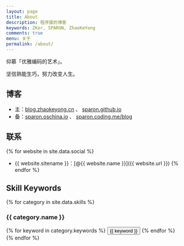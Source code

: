 ```yaml
---
layout: page
title: About
description: 程序猿的博客
keywords: ZKer, SPARON, ZhaoKeYong
comments: true
menu: 关于
permalink: /about/
---
```


仰慕「优雅编码的艺术」。

坚信熟能生巧，努力改变人生。

## 博客

* 主：[blog.zhaokeyong.cn](http://blog.zhaokeyong.cn) 、 [sparon.github.io](http://sparon.github.io)
* 备：[sparon.oschina.io](http://sparon.oschina.io) 、 [sparon.coding.me/blog](http://sparon.coding.me/blog)

## 联系

{% for website in site.data.social %}
* {{ website.sitename }}：[@{{ website.name }}]({{ website.url }})
{% endfor %}

## Skill Keywords

{% for category in site.data.skills %}
### {{ category.name }}
<div class="btn-inline">
{% for keyword in category.keywords %}
<button class="btn btn-outline" type="button">{{ keyword }}</button>
{% endfor %}
</div>
{% endfor %}
